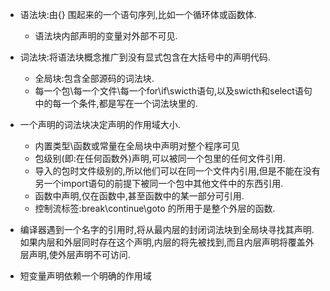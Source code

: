 - 语法块:由{} 围起来的一个语句序列,比如一个循环体或函数体.
    - 语法块内部声明的变量对外部不可见.

- 词法块:将语法块概念推广到没有显式包含在大括号中的声明代码.
    - 全局块:包含全部源码的词法块.
    - 每一个包\每一个文件\每一个for\if\swicth语句,以及swicth和select语句中的每一个条件,都是写在一个词法块里的.

- 一个声明的词法块决定声明的作用域大小.
    - 内置类型\函数或常量在全局块中声明对整个程序可见
    - 包级别(即:在任何函数外)声明,可以被同一个包里的任何文件引用.
    - 导入的包时文件级别的,所以他们可以在同一个文件内引用,但是不能在没有另一个import语句的前提下被同一个包中其他文件中的东西引用.
    - 函数中声明,仅在函数中,甚至函数中的某一部分可引用.
    - 控制流标签:break\continue\goto 的所用于是整个外层的函数.

- 编译器遇到一个名字的引用时,将从最内层的封闭词法块到全局块寻找其声明.如果内层和外层同时存在这个声明,内层的将先被找到,而且内层声明将覆盖外层声明,使外层声明不可访问.

- 短变量声明依赖一个明确的作用域